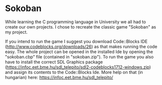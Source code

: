 # Sokoban
While learning the C programming language in University we all had to create our own projects. I chose to recreate the classic game "Sokoban" as my project.

If you intend to run the game I suggest you download Code::Blocks IDE (http://www.codeblocks.org/downloads/26) as that makes running the code easy. The whole project can be opened in the installed Ide by opening the "sokoban.cbp" file (contained in "sokoban.zip"). To run the game you also have to install the correct SDL Graphics package (https://infoc.eet.bme.hu/sdl_telepito/sdl2-codeblocks1712-windows.zip) and assign its contents to the Code::Blocks Ide. More help on that (in hungarian) here: https://infoc.eet.bme.hu/sdl_telepito/
